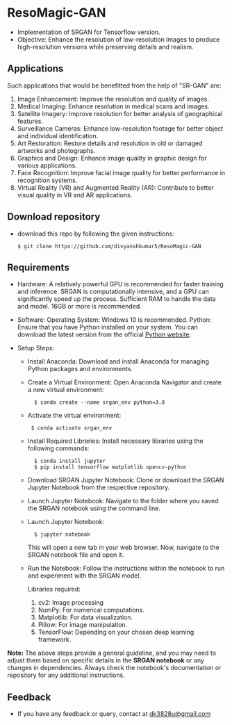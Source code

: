 # ResoMagic-GAN
  - Implementation of SRGAN for Tensorflow version.
  - Objective: Enhance the resolution of low-resolution images to produce high-resolution versions while preserving details and realism.
  

## Applications
  Such applications that would be benefitted from the help of "SR-GAN" are:
  1. Image Enhancement: Improve the resolution and quality of images.
  2. Medical Imaging: Enhance resolution in medical scans and images.
  3. Satellite Imagery: Improve resolution for better analysis of geographical features.
  4. Surveillance Cameras: Enhance low-resolution footage for better object and individual identification.
  5. Art Restoration: Restore details and resolution in old or damaged artworks and photographs.
  6. Graphics and Design: Enhance image quality in graphic design for various applications.
  7. Face Recognition: Improve facial image quality for better performance in recognition systems.
  8. Virtual Reality (VR) and Augmented Reality (AR): Contribute to better visual quality in VR and AR applications.

## Download repository
  - download this repo by following the given instructions:
  
        $ git clone https://github.com/divyanshkumar5/ResoMagic-GAN


## Requirements
  - Hardware:
  A relatively powerful GPU is recommended for faster training and inference. SRGAN is computationally intensive, and a GPU can significantly speed up the   process.
  Sufficient RAM to handle the data and model. 16GB or more is recommended.

  - Software:
  Operating System: Windows 10 is recommended.
  Python: Ensure that you have Python installed on your system. You can download the latest version from the official [Python website](https://www.python.org/).
  
  - Setup Steps:
    - Install Anaconda: Download and install Anaconda for managing Python packages and environments.
    - Create a Virtual Environment: Open Anaconda Navigator and create a new virtual environment:
  
            $ conda create --name srgan_env python=3.8
    -  Activate the virtual environment:
            
            $ conda activate srgan_env
    - Install Required Libraries: Install necessary libraries using the following commands:
        
            $ conda install jupyter
            $ pip install tensorflow matplotlib opencv-python
    - Download SRGAN Jupyter Notebook: Clone or download the SRGAN Jupyter Notebook from the respective repository.
    - Launch Jupyter Notebook: Navigate to the folder where you saved the SRGAN notebook using the command line.
    - Launch Jupyter Notebook:
        
            $ jupyter notebook
        This will open a new tab in your web browser. Now, navigate to the SRGAN notebook file and open it.
    - Run the Notebook: Follow the instructions within the notebook to run and experiment with the SRGAN model.
    

        Libraries required:
        1. cv2: Image processing
        2. NumPy: For numerical computations.
        3. Matplotlib: For data visualization.
        4. Pillow: For image manipulation.
        5. TensorFlow: Depending on your chosen deep  learning framework.
    
  **Note:** The above steps provide a general guideline, and you may need to adjust them based on specific details in the **SRGAN notebook** or any changes in dependencies. Always check the notebook's documentation or repository for any additional instructions.
  
## Feedback

- If you have any feedback or query, contact at dk3828u@gmail.com
